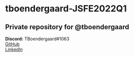 # tboendergaard-JSFE2022Q1
Private repository for @tboendergaard
---
**Discord:** TBoendergaard#1063  <br>
[GitHub](https://github.com/TBoendergaard) <br> 
[LinkedIn](https://www.linkedin.com/in/bekarev/) <br>